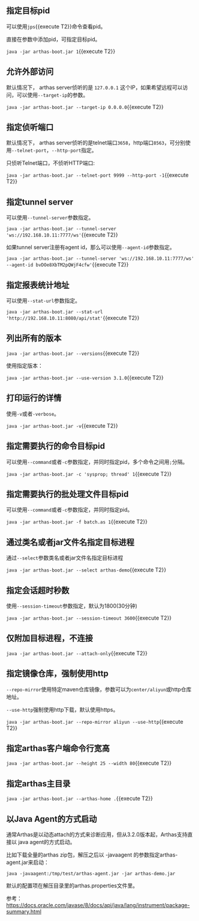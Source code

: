 
## 指定目标pid

可以使用`jps`{{execute T2}}命令查看pid。

直接在参数中添加pid，可指定目标pid。

`java -jar arthas-boot.jar 1`{{execute T2}}

## 允许外部访问

默认情况下， arthas server侦听的是 `127.0.0.1` 这个IP，如果希望远程可以访问，可以使用`--target-ip`的参数。

`java -jar arthas-boot.jar --target-ip 0.0.0.0`{{execute T2}}

## 指定侦听端口

默认情况下， arthas server侦听的是telnet端口`3658`，http端口`8563`，可分别使用`--telnet-port`，`--http-port`指定。

只侦听Telnet端口，不侦听HTTP端口:

`java -jar arthas-boot.jar --telnet-port 9999 --http-port -1`{{execute T2}}

## 指定tunnel server

可以使用`--tunnel-server`参数指定。

`java -jar arthas-boot.jar --tunnel-server 'ws://192.168.10.11:7777/ws'`{{execute T2}}

如果tunnel server注册有agent id，那么可以使用`--agent-id`参数指定。

`java -jar arthas-boot.jar --tunnel-server 'ws://192.168.10.11:7777/ws' --agent-id bvDOe8XbTM2pQWjF4cfw'`{{execute T2}}

## 指定报表统计地址

可以使用`--stat-url`参数指定。

`java -jar arthas-boot.jar --stat-url 'http://192.168.10.11:8080/api/stat'`{{execute T2}}

## 列出所有的版本

`java -jar arthas-boot.jar --versions`{{execute T2}}

使用指定版本：

`java -jar arthas-boot.jar --use-version 3.1.0`{{execute T2}}

## 打印运行的详情

使用`-v`或者`-verbose`。

`java -jar arthas-boot.jar -v`{{execute T2}}

## 指定需要执行的命令目标pid

可以使用`--command`或者`-c`参数指定，并同时指定pid，多个命令之间用`;`分隔。

`java -jar arthas-boot.jar -c 'sysprop; thread' 1`{{execute T2}}

## 指定需要执行的批处理文件目标pid

可以使用`--command`或者`-c`参数指定，并同时指定pid。

`java -jar arthas-boot.jar -f batch.as 1`{{execute T2}}

## 通过类名或者jar文件名指定目标进程

通过`--select`参数类名或者jar文件名指定目标进程

`java -jar arthas-boot.jar --select arthas-demo`{{execute T2}}

## 指定会话超时秒数

使用`--session-timeout`参数指定，默认为1800(30分钟)

`java -jar arthas-boot.jar --session-timeout 3600`{{execute T2}}

## 仅附加目标进程，不连接

`java -jar arthas-boot.jar --attach-only`{{execute T2}}

## 指定镜像仓库，强制使用http

`--repo-mirror`使用特定maven仓库镜像，参数可以为`center/aliyun`或http仓库地址。

`--use-http`强制使用http下载，默认使用https。

`java -jar arthas-boot.jar --repo-mirror aliyun --use-http`{{execute T2}}

## 指定arthas客户端命令行宽高

`java -jar arthas-boot.jar --height 25 --width 80`{{execute T2}}

## 指定arthas主目录

`java -jar arthas-boot.jar --arthas-home .`{{execute T2}}

## 以Java Agent的方式启动

通常Arthas是以动态attach的方式来诊断应用，但从3.2.0版本起，Arthas支持直接以 java agent的方式启动。

比如下载全量的arthas zip包，解压之后以 -javaagent 的参数指定arthas-agent.jar来启动：

`java -javaagent:/tmp/test/arthas-agent.jar -jar arthas-demo.jar`

默认的配置项在解压目录里的arthas.properties文件里。

参考： https://docs.oracle.com/javase/8/docs/api/java/lang/instrument/package-summary.html
